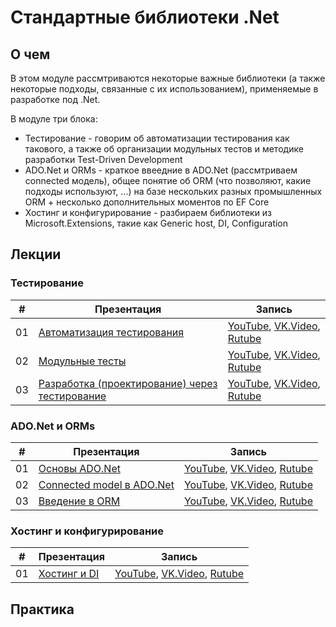 # Стандартные библиотеки .Net

## О чем
В этом модуле рассмтриваются некоторые важные библиотеки (а также некоторые подходы, связанные с их использованием), применяемые в разработке под .Net.

В модуле три блока:
- Тестирование - говорим об автоматизации тестирования как такового, а также об организации модульных тестов и методике разработки Test-Driven Development
- ADO.Net и ORMs - краткое ввеедние в ADO.Net (рассмтриваем connected модель), общее понятие об ORM (что позволяют, какие подходы используют, ...) на базе нескольких разных промышленных ORM + несколько дополнительных моментов по EF Core
- Хостинг и конфигурирование - разбираем библиотеки из Microsoft.Extensions, такие как Generic host, DI, Configuration
    

## Лекции

### Тестирование
|#|Презентация|Запись|
|--|--|--|
|01|[Автоматизация тестирования](./01.%20Testing/01.%20Test%20automation.pptx?raw=true)|[YouTube](https://youtu.be/Am_lV0ZO0a8), [VK.Video](https://vk.com/video871595788_456239020), [Rutube](https://rutube.ru/video/26a79ff9091f2a5323f7089adccfe301/)|
|02|[Модульные тесты](./01.%20Testing/02.%20Unit%20tests.pptx?raw=true)|[YouTube](https://youtu.be/r6jSOymZsoo), [VK.Video](https://vk.com/video871595788_456239021), [Rutube](https://rutube.ru/video/a7b8eccd5c4c6ca2e0190d5dbdd81fdb/)|
|03|[Разработка (проектирование) через тестирование](./01.%20Testing/03.%20Test-Driven%20Development.pptx?raw=true)|[YouTube](https://youtu.be/i-bHlyeeBwU), [VK.Video](https://vk.com/video871595788_456239043), [Rutube](https://rutube.ru/video/7555d579673c3c035172a2a4f4ce1592/)|

### ADO.Net и ORMs
|#|Презентация|Запись|
|--|--|--|
|01|[Основы ADO.Net](./02.%20ADO.Net%20and%20ORMs/01.%20ADO.Net%20Basic.pptx?raw=true)|[YouTube](https://youtu.be/EyuoSjT4gwc), [VK.Video](https://vk.com/video871595788_456239050), [Rutube](https://rutube.ru/video/f94b041df5385e7b2f87d0e8df1a08e7/)|
|02|[Connected model в ADO.Net](./02.%20ADO.Net%20and%20ORMs/02.%20ADO.Net%20Connected%20model.pptx?raw=true)|[YouTube](https://youtu.be/GjK_HXfxCRk), [VK.Video](https://vk.com/video871595788_456239051), [Rutube](https://rutube.ru/video/91cae3d226af853fc6f1abafd3d50a06/)|
|03|[Введение в ORM](./02.%20ADO.Net%20and%20ORMs/03.%20Introduction%20to%20ORM.pptx?raw=true)|[YouTube](https://youtu.be/HSefPRzyan0), [VK.Video](https://vk.com/video871595788_456239052), [Rutube](https://rutube.ru/video/b1ce3d779cf6cccf032cb3073491ccc8/)|


### Хостинг и конфигурирование
|#|Презентация|Запись|
|--|--|--|
|01|[Хостинг и DI](./03.%20Hosting%20and%20configuration/01.%20Host%20and%20DI.pptx?raw=true)|[YouTube](https://youtu.be/ZL1m0hxvNxM), [VK.Video](https://vk.com/video871595788_456239048), [Rutube](https://rutube.ru/video/97b1e2b86e0191385490e00403eab4e9/)|



## Практика

